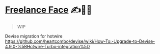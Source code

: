 # [Freelance Face](freelanceface.com) ✍️📝😎
> WIP


Devise migration for hotwire
https://github.com/heartcombo/devise/wiki/How-To:-Upgrade-to-Devise-4.9.0-%5BHotwire-Turbo-integration%5D
